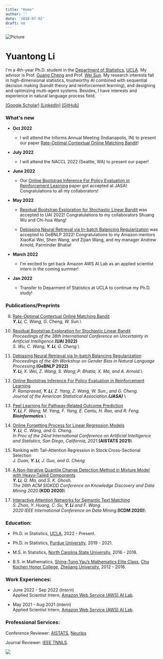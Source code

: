 ```yaml
---
title: "Home"
author: ''
date: '2018-07-02'
draft: no
---
```


![Picture](/self-image/selfie.jpg)

# Yuantong Li
I'm a 4th-year Ph.D. student in the [Department of Statistics](http://statistics.ucla.edu), [UCLA](https://www.ucla.edu). My advisor is Prof. [Guang Cheng](http://www.stat.ucla.edu/~guangcheng/) and Prof. [Wei Sun](https://web.ics.purdue.edu/~sun244/). 
My research interests fall in high-dimensional statistics, trustworthy AI  combined with sequential decision making (bandit theory and reinforcement learning), and designing and optimizing multi-agent systems. Besides, I have interests and experience in natural language process field.



[[Google Scholar]](https://scholar.google.com/citations?hl=en&user=wT8kLn4AAAAJ&view_op=list_works&sortby=title&gmla=AJsN-F76O2e1DXmn54H5khUZ1Fl2HpQcHUCTxdZDV6UkaC0crFRf0QtIPZ5Dbr0Iy5y8_saLFPb3SSj-6HRJ1dyUOOKqJk_d9vHFDeMGDGh3b2pDdGcepdI&sciund=1766651423776757674)
[[LinkedIn]](https://www.linkedin.com/in/yuantongli/)
[[GitHub]](https://github.com/Likelyt)

### What's new
* __Oct 2022__
  * I will attend the Informs Annual Meeting (Indianapolis, IN) to present  our paper [Rate-Optimal Contextual Online Matching Bandit](https://arxiv.org/abs/2205.03699)!

* __July 2022__
  * I will attend the NACCL 2022 (Seattle, WA) to present our paper! 

* __June 2022__
  * Our [Online Bootstrap Inference For Policy Evaluation in Reinforcement Learning](https://arxiv.org/abs/2108.03706) paper got accepted at JASA! Congratulations to all my collaborators!
  
* __May 2022__
  * [Residual Bootstrap Exploration for Stochastic Linear Bandit](https://arxiv.org/pdf/2202.11474) was accepted to UAI 2022! Congratulations to my collaborators Shuang Wu and Chi-hua Wang! 

  * [Debiasing Neural Retrieval via In-batch Balancing Regularization](https://arxiv.org/abs/2205.09240) was accepted to GeBNLP 2022! Congratulations to my Amazon mentors XiaoKai Wei, Shen Wang, and Zijian Wang, and my manager Andrew Arnold, Parminder Bhatia!


* __March 2022__
  * I'm excited to get back Amazon AWS AI Lab as an applied scientist intern in the coming summer!

* __Jan 2022__
  * Transfer to Deparment of Statistics at UCLA to continue my Ph.D. study!

### Publications/Preprints

9. [Rate-Optimal Contextual Online Matching Bandit](https://arxiv.org/abs/2205.03699)\
_**Y. Li**, C. Wang, G. Cheng, W. Sun._\

8. [Residual Bootstrap Exploration for Stochastic Linear Bandit](https://arxiv.org/pdf/2202.11474)\
_Proceedings of the 38th International Conference on Uncertainty in Artificial Intelligence._**(UAI 2022)**\
_S. Wu, C. Wang, **Y. Li**, G. Cheng._\


7. [Debiasing Neural Retrieval via In-batch Balancing Regularization](https://arxiv.org/abs/2205.09240)\
_Proceedings of the 4th Workshop on Gender Bias in Natural Language Processing._**(GeBNLP 2022)**\
_**Y. Li**, X. Wei, Z. Wang, S. Wang, P. Bhatia, X. Ma, and A. Arnold._\

6. [Online Bootstrap Inference For Policy Evaluation in Reinforcement Learning](https://arxiv.org/abs/2108.03706)\
_P. Ramprasad, **Y. Li**, Z. Yang, Z. Wang, W. Sun., and G. Cheng._\
_Journal of the American Statistical Association.**(JASA)**_ \

5. [Peel Learning for Pathway-Related Outcome Prediction](https://academic.oup.com/bioinformatics/advance-article-abstract/doi/10.1093/bioinformatics/btab402/6286960?redirectedFrom=fulltext)\
_**Y. Li**, F. Wang, M. Yang, F. Yang, E. Cantu, H. Rao, and R. Feng._\
_**Bioinformatics**_.\

4. [Online Forgetting Process for Linear Regression Models](http://proceedings.mlr.press/v130/li21a/li21a.pdf)\
_**Y. Li**, C. Wang, and G. Cheng._\
_In Proc of the 24nd International Conference on Artificial Intelligence and Statistics, San Diego, California, 2021_.**(AISTATS 2021)**\

3. Ranking with Tail-Attention Regression in Stock Cross-Sectional Selection\
_J. Duan, **Y. Li**, J. Guo, and G. Cheng._

2. [A Non-Iterative Quantile Change Detection Method in Mixture Model with Heavy-Tailed Components](https://arxiv.org/abs/2006.11383)\
_**Y. Li**, Q. Ma, and S. K. Ghosh._\
_The 26th ACM SIGKDD Conference on Knowledge Discovery and Data Mining 2020_.**(KDD 2020)**\

1. [Interactive Attention Networks for Semantic Text Matching](https://ieeexplore.ieee.org/document/9338264)\
_S. Zhao, Y. Huang, C. Su, **Y. Li** and F. Wang._\
_2020 IEEE International Conference on Data Mining_.**(ICDM 2020)**\




### Education:
* Ph.D. in Statistics, [UCLA](http://statistics.ucla.edu), 2022 - Present.

* Ph.D. in Statistics, [Purdue University](https://www.stat.purdue.edu), 2019 - 2021.

* M.S. in Statistics, [North Carolina State University](https://statistics.sciences.ncsu.edu), 2016 - 2018.

* B.S. in Mathematics, [Shing-Tung Yau’s Mathematics Elite Class](http://www.yau-awards.org/yauclass.php), [Chu Kochen Honor College](http://ckc.zju.edu.cn/english/), [Zhejiang University](https://www.zju.edu.cn/english/), 2012 - 2016.


### Work Experiences:
*  June 2022 - Sep 2022 (_Intern_)\
Applied Scientist Intern, [Amazon Web Service (AWS) AI Lab](https://aws.amazon.com/machine-learning/ai-services/).

*  May 2021 - Aug 2021 (_Intern_)\
Applied Scientist Intern, [Amazon Web Service (AWS) AI Lab](https://aws.amazon.com/machine-learning/ai-services/).


### Professional Services:
Conference Reviewer: [AISTATS](http://aistats.org/), [Neurips](https://nips.cc)


Journal Reviewer: [IEEE TNNLS](https://ieeexplore.ieee.org/xpl/RecentIssue.jsp?punumber=5962385).


<a href="https://clustrmaps.com/site/1bdg7"  title="Visit tracker"><img src="//www.clustrmaps.com/map_v2.png?d=68WU6lyMBWAWPVjxLizAC0BMO6SXQ8MWVgdapRbf12o&cl=ffffff" /></a>



